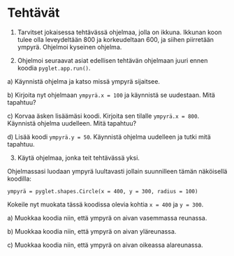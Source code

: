 # Tehtävät

1. Tarvitset jokaisessa tehtävässä ohjelmaa, jolla on ikkuna. Ikkunan koon tulee olla leveydeltään 800 ja korkeudeltaan 600, ja siihen piirretään ympyrä. Ohjelmoi kyseinen ohjelma.


2. Ohjelmoi seuraavat asiat edellisen tehtävän ohjelmaan juuri ennen koodia `pyglet.app.run()`.

a) Käynnistä ohjelma ja katso missä ympyrä sijaitsee.

b) Kirjoita nyt ohjelmaan `ympyrä.x = 100` ja käynnistä se uudestaan. Mitä tapahtuu?

c) Korvaa äsken lisäämäsi koodi. Kirjoita sen tilalle `ympyrä.x = 800`. Käynnistä ohjelma uudelleen. Mitä tapahtuu?

d) Lisää koodi `ympyrä.y = 50`. Käynnistä ohjelma uudelleen ja tutki mitä tapahtuu.


3. Käytä ohjelmaa, jonka teit tehtävässä yksi.

Ohjelmassasi luodaan ympyrä luultavasti jollain suunnilleen tämän näköisellä koodilla:

`ympyrä = pyglet.shapes.Circle(x = 400, y = 300, radius = 100)`

Kokeile nyt muokata tässä koodissa olevia kohtia `x = 400` ja `y = 300`.

a) Muokkaa koodia niin, että ympyrä on aivan vasemmassa reunassa.

b) Muokkaa koodia niin, että ympyrä on aivan yläreunassa.

c) Muokkaa koodia niin, että ympyrä on aivan oikeassa alareunassa.


